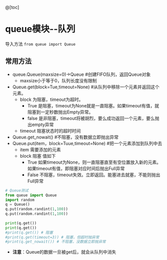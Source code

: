 @[toc]
# queue模块--队列
导入方法 ````from queue import Queue````  
## 常用方法
* queue.Queue(maxsize=0)->Queue #创建FIFO队列，返回Queue对象
    * maxsize小于等于0，队列长度没有限制
* Queue.get(block=Tue,timeout=None) #从队列中移除一个元素并返回这个元素。
    * block 为阻塞，timeout为超时。
        * True 是阻塞，timeout为None就是一直阻塞。如果timeout有值，就阻塞到一定秒数抛出Empty异常。
        * false 是非阻塞，timeout将被胡烈，要么成功返回一个元素，要么抛出empty异常
    * timeout 阻塞状态时的超时时间
* Queue.get_nowait() #不阻塞，没有数据立即抛出异常
* Queue.put(item，block=Tuue,timeout=None) #把一个元素添加到队列中去
    * item 需要添加的元素
    * block 阻塞 值如下
        * True 如果timeout为None，则一直阻塞直至有空位置放入新的元素。如果timeout有值，即阻塞对应时间后抛出Full异常
        * False 不阻塞，timeout失效。立即返回。能塞进去就塞，不能则抛出Full异常
````python
# Queue测试 
from queue import Queue 
import random
q = Queue()
q.put(random.randint(1,100)) 
q.put(random.randint(1,100))
 
print(q.get()) 
print(q.get()) 
#print(q.get()) # 阻塞 
#print(q.get(timeout=3)) # 阻塞，但超时抛异常 
#print(q.get_nowait()) # 不阻塞，没数据立即抛异常
````
* **注意**：Queue的数据一旦被get后，就会从队列中消失